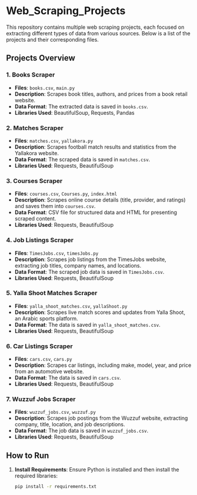 # Web_Scraping_Projects

This repository contains multiple web scraping projects, each focused on extracting different types of data from various sources. Below is a list of the projects and their corresponding files.

## Projects Overview

### 1. **Books Scraper**
   - **Files**: `books.csv`, `main.py`
   - **Description**: Scrapes book titles, authors, and prices from a book retail website.
   - **Data Format**: The extracted data is saved in `books.csv`.
   - **Libraries Used**: BeautifulSoup, Requests, Pandas

### 2. **Matches Scraper**
   - **Files**: `matches.csv`, `yallakora.py`
   - **Description**: Scrapes football match results and statistics from the Yallakora website.
   - **Data Format**: The scraped data is saved in `matches.csv`.
   - **Libraries Used**: Requests, BeautifulSoup

### 3. **Courses Scraper**
   - **Files**: `courses.csv`, `Courses.py`, `index.html`
   - **Description**: Scrapes online course details (title, provider, and ratings) and saves them into `courses.csv`.
   - **Data Format**: CSV file for structured data and HTML for presenting scraped content.
   - **Libraries Used**: Requests, BeautifulSoup

### 4. **Job Listings Scraper**
   - **Files**: `TimesJobs.csv`, `timesJobs.py`
   - **Description**: Scrapes job listings from the TimesJobs website, extracting job titles, company names, and locations.
   - **Data Format**: The scraped job data is saved in `TimesJobs.csv`.
   - **Libraries Used**: Requests, BeautifulSoup

### 5. **Yalla Shoot Matches Scraper**
   - **Files**: `yalla_shoot_matches.csv`, `yallaShoot.py`
   - **Description**: Scrapes live match scores and updates from Yalla Shoot, an Arabic sports platform.
   - **Data Format**: The data is saved in `yalla_shoot_matches.csv`.
   - **Libraries Used**: Requests, BeautifulSoup

### 6. **Car Listings Scraper**
   - **Files**: `cars.csv`, `cars.py`
   - **Description**: Scrapes car listings, including make, model, year, and price from an automotive website.
   - **Data Format**: The data is saved in `cars.csv`.
   - **Libraries Used**: Requests, BeautifulSoup

### 7. **Wuzzuf Jobs Scraper**
   - **Files**: `wuzzuf_jobs.csv`, `wuzzuf.py`
   - **Description**: Scrapes job postings from the Wuzzuf website, extracting company, title, location, and job descriptions.
   - **Data Format**: The job data is saved in `wuzzuf_jobs.csv`.
   - **Libraries Used**: Requests, BeautifulSoup

## How to Run

1. **Install Requirements**: Ensure Python is installed and then install the required libraries:
   ```bash
   pip install -r requirements.txt
